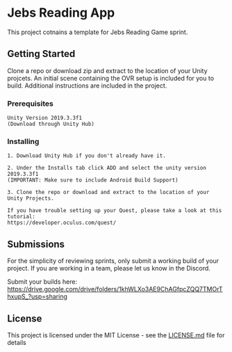 # Jebs Reading App

This project cotnains a template for Jebs Reading Game sprint.

## Getting Started

Clone a repo or download zip and extract to the location of your Unity projcets.
An initial scene containing the OVR setup is included for you to build. Additional
instructions are included in the project.

### Prerequisites

```
Unity Version 2019.3.3f1 
(Download through Unity Hub) 
```

### Installing

```
1. Download Unity Hub if you don't already have it. 

2. Under the Installs tab click ADD and select the unity version 2019.3.3f1
(IMPORTANT: Make sure to include Android Build Support)

3. Clone the repo or download and extract to the location of your Unity Projects.

If you have trouble setting up your Quest, please take a look at this tutorial:
https://developer.oculus.com/quest/
```

## Submissions

For the simplicity of reviewing sprints, only submit a working build of your project.
If you are working in a team, please let us know in the Discord.

Submit your builds here: https://drive.google.com/drive/folders/1khWLXo3AE9ChAGfpcZQQ7TMOrThxupS_?usp=sharing

## License

This project is licensed under the MIT License - see the [LICENSE.md](LICENSE.md) file for details

